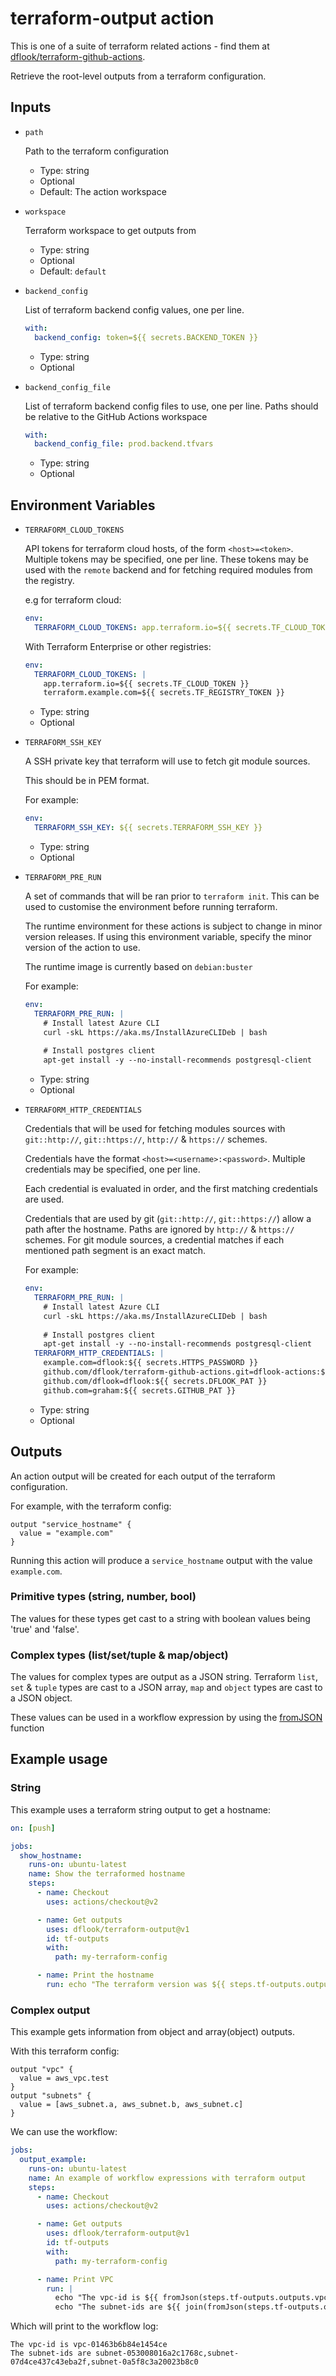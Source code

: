 # terraform-output action

This is one of a suite of terraform related actions - find them at [dflook/terraform-github-actions](https://github.com/dflook/terraform-github-actions).

Retrieve the root-level outputs from a terraform configuration.

## Inputs

* `path`

  Path to the terraform configuration

  - Type: string
  - Optional
  - Default: The action workspace

* `workspace`

  Terraform workspace to get outputs from

  - Type: string
  - Optional
  - Default: `default`

* `backend_config`

  List of terraform backend config values, one per line.

  ```yaml
  with:
    backend_config: token=${{ secrets.BACKEND_TOKEN }}
  ```

  - Type: string
  - Optional

* `backend_config_file`

  List of terraform backend config files to use, one per line.
  Paths should be relative to the GitHub Actions workspace

  ```yaml
  with:
    backend_config_file: prod.backend.tfvars
  ```

  - Type: string
  - Optional

## Environment Variables

* `TERRAFORM_CLOUD_TOKENS`

  API tokens for terraform cloud hosts, of the form `<host>=<token>`. Multiple tokens may be specified, one per line.
  These tokens may be used with the `remote` backend and for fetching required modules from the registry.

  e.g for terraform cloud:
  ```yaml
  env:
    TERRAFORM_CLOUD_TOKENS: app.terraform.io=${{ secrets.TF_CLOUD_TOKEN }}
  ```

  With Terraform Enterprise or other registries:
  ```yaml
  env:
    TERRAFORM_CLOUD_TOKENS: |
      app.terraform.io=${{ secrets.TF_CLOUD_TOKEN }}
      terraform.example.com=${{ secrets.TF_REGISTRY_TOKEN }}
  ```

  - Type: string
  - Optional

* `TERRAFORM_SSH_KEY`

  A SSH private key that terraform will use to fetch git module sources.

  This should be in PEM format.

  For example:
  ```yaml
  env:
    TERRAFORM_SSH_KEY: ${{ secrets.TERRAFORM_SSH_KEY }}
  ```

  - Type: string
  - Optional

* `TERRAFORM_PRE_RUN`

  A set of commands that will be ran prior to `terraform init`. This can be used to customise the environment before running terraform. 
  
  The runtime environment for these actions is subject to change in minor version releases. If using this environment variable, specify the minor version of the action to use.
  
  The runtime image is currently based on `debian:buster`

  For example:
  ```yaml
  env:
    TERRAFORM_PRE_RUN: |
      # Install latest Azure CLI
      curl -skL https://aka.ms/InstallAzureCLIDeb | bash
      
      # Install postgres client
      apt-get install -y --no-install-recommends postgresql-client
  ```

  - Type: string
  - Optional

* `TERRAFORM_HTTP_CREDENTIALS`

  Credentials that will be used for fetching modules sources with `git::http://`, `git::https://`, `http://` & `https://` schemes.

  Credentials have the format `<host>=<username>:<password>`. Multiple credentials may be specified, one per line.

  Each credential is evaluated in order, and the first matching credentials are used. 

  Credentials that are used by git (`git::http://`, `git::https://`) allow a path after the hostname.
  Paths are ignored by `http://` & `https://` schemes.
  For git module sources, a credential matches if each mentioned path segment is an exact match.

  For example:
  ```yaml
  env:
    TERRAFORM_PRE_RUN: |
      # Install latest Azure CLI
      curl -skL https://aka.ms/InstallAzureCLIDeb | bash
      
      # Install postgres client
      apt-get install -y --no-install-recommends postgresql-client
    TERRAFORM_HTTP_CREDENTIALS: |
      example.com=dflook:${{ secrets.HTTPS_PASSWORD }}
      github.com/dflook/terraform-github-actions.git=dflook-actions:${{ secrets.ACTIONS_PAT }}
      github.com/dflook=dflook:${{ secrets.DFLOOK_PAT }}
      github.com=graham:${{ secrets.GITHUB_PAT }}  
  ```

  - Type: string
  - Optional

## Outputs

An action output will be created for each output of the terraform configuration.

For example, with the terraform config:
```hcl
output "service_hostname" {
  value = "example.com"
}
```

Running this action will produce a `service_hostname` output with the value `example.com`.

### Primitive types (string, number, bool)

The values for these types get cast to a string with boolean values being 'true' and 'false'.

### Complex types (list/set/tuple & map/object)

The values for complex types are output as a JSON string. Terraform `list`, `set` & `tuple` types are cast to a JSON array, `map` and `object` types are cast to a JSON object.

These values can be used in a workflow expression by using the [fromJSON](https://docs.github.com/en/actions/reference/context-and-expression-syntax-for-github-actions#fromjson) function

## Example usage

### String

This example uses a terraform string output to get a hostname:

```yaml
on: [push]

jobs:
  show_hostname:
    runs-on: ubuntu-latest
    name: Show the terraformed hostname
    steps:
      - name: Checkout
        uses: actions/checkout@v2

      - name: Get outputs
        uses: dflook/terraform-output@v1
        id: tf-outputs
        with:
          path: my-terraform-config

      - name: Print the hostname
        run: echo "The terraform version was ${{ steps.tf-outputs.outputs.hostname }}"
```

### Complex output

This example gets information from object and array(object) outputs.

With this terraform config:
```hcl
output "vpc" {
  value = aws_vpc.test
}
output "subnets" {
  value = [aws_subnet.a, aws_subnet.b, aws_subnet.c]
}
```

We can use the workflow:
```yaml
jobs:
  output_example:
    runs-on: ubuntu-latest
    name: An example of workflow expressions with terraform output
    steps:
      - name: Checkout
        uses: actions/checkout@v2

      - name: Get outputs
        uses: dflook/terraform-output@v1
        id: tf-outputs
        with:
          path: my-terraform-config

      - name: Print VPC
        run: |
          echo "The vpc-id is ${{ fromJson(steps.tf-outputs.outputs.vpc).id }}"
          echo "The subnet-ids are ${{ join(fromJson(steps.tf-outputs.outputs.subnets).*.id) }}"          
```

Which will print to the workflow log:
```
The vpc-id is vpc-01463b6b84e1454ce
The subnet-ids are subnet-053008016a2c1768c,subnet-07d4ce437c43eba2f,subnet-0a5f8c3a20023b8c0
```
